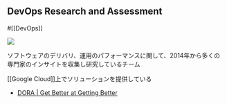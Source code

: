 ## DevOps Research and Assessment

#[[DevOps]]

![](https://dora.dev/img/dora-logo.svg)

ソフトウェアのデリバリ、運用のパフォーマンスに関して、2014年から多くの専門家のインサイトを収集し研究しているチーム

[[Google Cloud]]上でソリューションを提供している

- [DORA | Get Better at Getting Better](https://dora.dev/)
